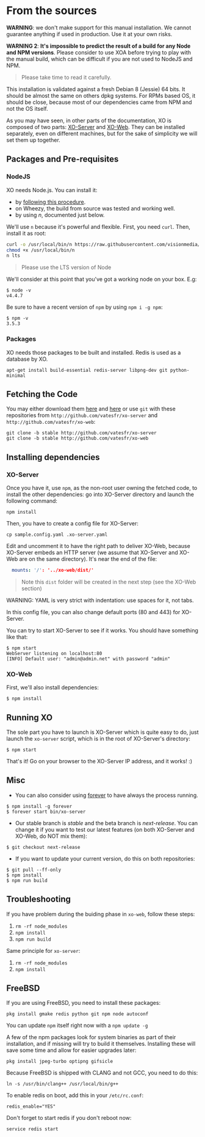 # From the sources

**WARNING**: we don't make support for this manual installation. We cannot guarantee anything if used in production. Use it at your own risks.

**WARNING 2**: **It's impossible to predict the result of a build for any Node and NPM versions**. Please consider to use XOA before trying to play with the manual build, which can be difficult if you are not used to NodeJS and NPM.

> Please take time to read it carefully.

This installation is validated against a fresh Debian 8 (Jessie) 64 bits. It should be almost the same on others dpkg systems. For RPMs based OS, it should be close, because most of our dependencies came from NPM and not the OS itself.

As you may have seen, in other parts of the documentation, XO is composed of two parts: [XO-Server](https://github.com/vatesfr/xo-server/) and [XO-Web](https://github.com/vatesfr/xo-web/). They can be installed separately, even on different machines, but for the sake of simplicity we will set them up together.

## Packages and Pre-requisites

### NodeJS

XO needs Node.js. You can install it:
- by [following this procedure](https://github.com/joyent/node/wiki/Installing-Node.js-via-package-manager).
- on Wheezy, the build from source was tested and working well.
- by using *n*, documented just below.

We'll use `n` because it's powerful and flexible. First, you need `curl`. Then, install it as root:

```bash
curl -o /usr/local/bin/n https://raw.githubusercontent.com/visionmedia/n/master/bin/n
chmod +x /usr/local/bin/n
n lts
```

> Please use the LTS version of Node

We'll consider at this point that you've got a working node on your box. E.g:

```
$ node -v
v4.4.7
```

Be sure to have a recent version of `npm` by using `npm i -g npm`:

```
$ npm -v
3.5.3
```

### Packages

XO needs those packages to be built and installed. Redis is used as a database by XO.

```
apt-get install build-essential redis-server libpng-dev git python-minimal
```

## Fetching the Code

You may either download them [here](https://github.com/vatesfr/xo-server/archive/stable.zip) and [here](https://github.com/vatesfr/xo-web/archive/stable.zip) or use `git` with these repositories from `http://github.com/vatesfr/xo-server` and `http://github.com/vatesfr/xo-web`:

```
git clone -b stable http://github.com/vatesfr/xo-server
git clone -b stable http://github.com/vatesfr/xo-web
```

## Installing dependencies

### XO-Server

Once you have it, use `npm`, as the non-root user owning the fetched code, to install the other dependencies: go into XO-Server directory and launch the following command:

```
npm install
```

Then, you have to create a config file for XO-Server:

```
cp sample.config.yaml .xo-server.yaml
```

Edit and uncomment it to have the right path to deliver XO-Web, because XO-Server embeds an HTTP server (we assume that XO-Server and XO-Web are on the same directory). It's near the end of the file:

```yaml
  mounts: '/': '../xo-web/dist/'
```
> Note this `dist` folder will be created in the next step (see the XO-Web section)

WARNING: YAML is very strict with indentation: use spaces for it, not tabs.

In this config file, you can also change default ports (80 and 443) for XO-Server.

You can try to start XO-Server to see if it works. You should have something like that:

```
$ npm start
WebServer listening on localhost:80
[INFO] Default user: "admin@admin.net" with password "admin"
```

### XO-Web

First, we'll also install dependencies:

```
$ npm install
```
## Running XO

The sole part you have to launch is XO-Server which is quite easy to do, just launch the `xo-server` script, which is in the root of XO-Server's directory:

```
$ npm start
```
That's it! Go on your browser to the XO-Server IP address, and it works! :)

## Misc

- You can also consider using [forever](https://github.com/nodejitsu/forever) to have always the process running.

```
$ npm install -g forever
$ forever start bin/xo-server
```

- Our stable branch is *stable* and the beta branch is *next-release*. You can change it if you want to test our latest features (on both XO-Server and XO-Web, do NOT mix them):

```
$ git checkout next-release
```
- If you want to update your current version, do this on both repositories:

```
$ git pull --ff-only
$ npm install
$ npm run build
```

## Troubleshooting

If you have problem during the buiding phase in `xo-web`, follow these steps:

1. `rm -rf node_modules`
1. `npm install`
1. `npm run build`

Same principle for `xo-server`:

1. `rm -rf node_modules`
1. `npm install`

## FreeBSD

If you are using FreeBSD, you need to install these packages:

```
pkg install gmake redis python git npm node autoconf
```

You can update `npm` itself right now with a `npm update -g`

A few of the npm packages look for system binaries as part of their installation, and if missing will try to build it themselves. Installing these will save some time and allow for easier upgrades later:

```
pkg install jpeg-turbo optipng gifsicle
```

Because FreeBSD is shipped with CLANG and not GCC, you need to do this:

```
ln -s /usr/bin/clang++ /usr/local/bin/g++
```

To enable redis on boot, add this in your `/etc/rc.conf`:

```
redis_enable="YES"
```

Don't forget to start redis if you don't reboot now:

```
service redis start
```
